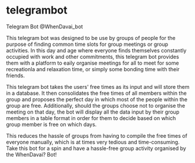 # telegrambot
Telegram Bot
@WhenDavai_bot

This telegram bot was designed to be use by groups of people for the purpose of finding common time slots for group meetings or group activities.
In this day and age where everyone finds themselves constantly occupied with work and other commitments, this telegram bot provides them with a platform
to eaily organise meetings for all to meet for some recreationla and relaxation time, or simply some bonding time with their friends.

This telegram bot takes the users' free times as its input and will store them in a database. It then consolidates the free times of all members within
the group and proposes the perfect day in which most of the people within the group are free. Additionally, should the groups choose not to organise
the meeting on that day, the bot will display all the data input by their group members in a table format in order for them to decide based on
which group member is free on which days.

This reduces the hassle of groups from having to compile the free times of everyone manually, which is at times very tedious and time-consuming.
Take this bot for a spin and have a hassle-free group activity organised by the WhenDavai? Bot!
